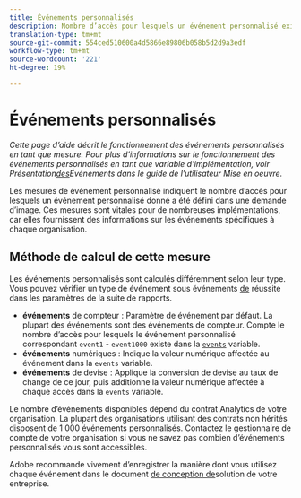 ```yaml
---
title: Événements personnalisés
description: Nombre d’accès pour lesquels un événement personnalisé existe.
translation-type: tm+mt
source-git-commit: 554ced510600a4d5866e89806b058b5d2d9a3edf
workflow-type: tm+mt
source-wordcount: '221'
ht-degree: 19%

---
```



# Événements personnalisés

*Cette page d’aide décrit le fonctionnement des événements personnalisés en tant que mesure. Pour plus d’informations sur le fonctionnement des événements personnalisés en tant que variable d’implémentation, voir Présentation[des](/help/implement/vars/page-vars/events/events-overview.md)Événements dans le guide de l’utilisateur Mise en oeuvre.*

Les mesures de événement personnalisé indiquent le nombre d’accès pour lesquels un événement personnalisé donné a été défini dans une demande d’image. Ces mesures sont vitales pour de nombreuses implémentations, car elles fournissent des informations sur les événements spécifiques à chaque organisation.

## Méthode de calcul de cette mesure

Les événements personnalisés sont calculés différemment selon leur type. Vous pouvez vérifier un type de événement sous événements [de](../../admin/admin/c-success-events/success-event.md) réussite dans les paramètres de la suite de rapports.

* **événements** de compteur : Paramètre de événement par défaut. La plupart des événements sont des événements de compteur. Compte le nombre d’accès pour lesquels le événement personnalisé correspondant `event1` - `event1000` existe dans la [`events`](/help/implement/vars/page-vars/events/events-overview.md) variable.
* **événements** numériques : Indique la valeur numérique affectée au événement dans la `events` variable.
* **événements** de devise : Applique la conversion de devise au taux de change de ce jour, puis additionne la valeur numérique affectée à chaque accès dans la `events` variable.

Le nombre d’événements disponibles dépend du contrat Analytics de votre organisation. La plupart des organisations utilisant des contrats non hérités disposent de 1 000 événements personnalisés. Contactez le gestionnaire de compte de votre organisation si vous ne savez pas combien d’événements personnalisés vous sont accessibles.

Adobe recommande vivement d’enregistrer la manière dont vous utilisez chaque événement dans le document [de conception de](/help/implement/prepare/solution-design.md)solution de votre entreprise.
